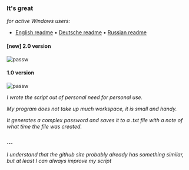 ### It's great
_for active Windows users:_
- [English readme](https://github.com/0010000000000001/password-generator/blob/main/README.eng.md) • [Deutsche readme](https://github.com/0010000000000001/password-generator/blob/main/README.de.md) • [Russian readme](https://github.com/0010000000000001/password-generator/blob/main/README.ru.md)

#### [new] 2.0 version
![passw](https://github.com/0010000000000001/password-generator/blob/main/logo/version2.0.gif?raw=true)


#### 1.0 version
![passw](https://user-images.githubusercontent.com/95626629/154863228-3e518bba-977c-4781-aa64-b1481760f0bb.gif)


_I wrote the script out of personal need for personal use._

_My program does not take up much workspace, it is small and handy._

_It generates a complex password and saves it to a .txt file with a note of what time the file was created._

### ...
_I understand that the github site probably already has something similar, but at least I can always improve my script_
